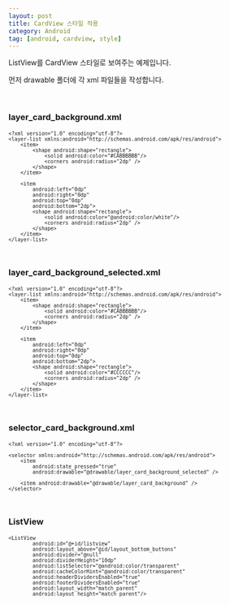 ```yaml
---
layout: post
title: CardView 스타일 적용
category: Android
tag: [android, cardview, style]
---
```


ListView를 CardView 스타일로 보여주는 예제입니다. 


먼저 drawable 폴더에 각 xml 파일들을 작성합니다.

<br>

### layer_card_background.xml 

<pre class="prettyprint" style="font-size:0.7em;">
&lt;?xml version="1.0" encoding="utf-8"?&gt;
&lt;layer-list xmlns:android="http://schemas.android.com/apk/res/android"&gt;
    &lt;item&gt;
        &lt;shape android:shape="rectangle"&gt;
            &lt;solid android:color="#CABBBBBB"/&gt;
            &lt;corners android:radius="2dp" /&gt;
        &lt;/shape&gt;
    &lt;/item&gt;

    &lt;item
        android:left="0dp"
        android:right="0dp"
        android:top="0dp"
        android:bottom="2dp"&gt;
        &lt;shape android:shape="rectangle"&gt;
            &lt;solid android:color="@android:color/white"/&gt;
            &lt;corners android:radius="2dp" /&gt;
        &lt;/shape&gt;
    &lt;/item&gt;
&lt;/layer-list&gt;
</pre>

<br>

### layer_card_background_selected.xml

<pre class="prettyprint" style="font-size:0.7em;">
&lt;?xml version="1.0" encoding="utf-8"?&gt;
&lt;layer-list xmlns:android="http://schemas.android.com/apk/res/android"&gt;
    &lt;item&gt;
        &lt;shape android:shape="rectangle"&gt;
            &lt;solid android:color="#CABBBBBB"/&gt;
            &lt;corners android:radius="2dp" /&gt;
        &lt;/shape&gt;
    &lt;/item&gt;

    &lt;item
        android:left="0dp"
        android:right="0dp"
        android:top="0dp"
        android:bottom="2dp"&gt;
        &lt;shape android:shape="rectangle"&gt;
            &lt;solid android:color="#CCCCCC"/&gt;
            &lt;corners android:radius="2dp" /&gt;
        &lt;/shape&gt;
    &lt;/item&gt;
&lt;/layer-list&gt;
</pre>

<br>

### selector_card_background.xml

<pre class="prettyprint" style="font-size:0.7em;">
&lt;?xml version="1.0" encoding="utf-8"?&gt;

&lt;selector xmlns:android="http://schemas.android.com/apk/res/android"&gt;
    &lt;item
        android:state_pressed="true"
        android:drawable="@drawable/layer_card_background_selected" /&gt;

    &lt;item android:drawable="@drawable/layer_card_background" /&gt;
&lt;/selector&gt;
</pre>

<br>

### ListView

<pre class="prettyprint" style="font-size:0.7em;">
&lt;ListView
        android:id="@+id/listview"
        android:layout_above="@id/layout_bottom_buttons"
        android:divider="@null"
        android:dividerHeight="10dp"
        android:listSelector="@android:color/transparent"
        android:cacheColorHint="@android:color/transparent"
        android:headerDividersEnabled="true"
        android:footerDividersEnabled="true"
        android:layout_width="match_parent"
        android:layout_height="match_parent"/&gt;
</pre>